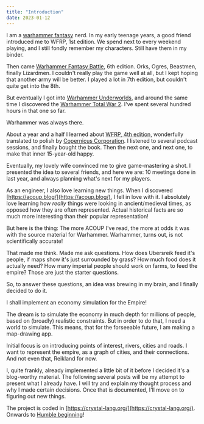 ```yaml
---
title: "Introduction"
date: 2023-01-12
---
```


I am a [warhammer fantasy](https://pl.wikipedia.org/wiki/Warhammer_Fantasy) nerd.
In my early teenage years, a good friend introduced me to WFRP, 1st edition. We spend next to every weekend playing, and I still fondly remember my characters. Still have them in my binder.

Then came [Warhammer Fantasy Battle](https://pl.wikipedia.org/wiki/Warhammer_Fantasy_Battle), 6th edition. Orks, Ogres, Beastmen, finally Lizardmen. I couldn't really play the game well at all, but I kept hoping that another army will be better. I played a lot in 7th edition, but couldn't quite get into the 8th.

But eventually I got into [Warhammer Underworlds](https://warhammerunderworlds.com/), and around the same time I discovered the [Warhammer Total War 2](https://store.steampowered.com/app/594570/Total_War_WARHAMMER_II/). I've spent several hundred hours in that one so far.

Warhammer was always there.

About a year and a half I learned about [WFRP, 4th edition](https://cubicle7games.com/warhammer-fantasy), wonderfully translated to polish by [Copernicus Corporation](https://copcorp.pl/kategoria-produktu/gry-rpg/warhammer-rpg-4-ed/). I listened to several podcast sessions, and finally bought the book. Then the next one, and next one, to make that inner 15-year-old happy.

Eventually, my lovely wife convinced me to give game-mastering a shot. I presented the idea to several friends, and here we are: 10 meetings done in last year, and always planning what's next for my players.

As an engineer, I also love learning new things.
When I discovered [https://acoup.blog/](https://acoup.blog/), I fell in love with it. I absolutely love learning how *really* things were looking in ancient/medieval times, as opposed how they are often represented. Actual historical facts are so much more interesting than their popular representation!

But here is the thing: The more ACOUP I've read, the more at odds it was with the source material for Warhammer. Warhammer, turns out, is not scientifically accurate!

That made me think. Made me ask questions. How does Ubersreik feed it's people, if maps show it's just surrounded by grass? How much food does it actually need? How many imperial people should work on farms, to feed the empire? Those are just the starter questions.

So, to answer these questions, an idea was brewing in my brain, and I finally decided to do it.

I shall implement an economy simulation for the Empire!

The dream is to simulate the economy in much depth for millions of people, based on (broadly) realistic constraints. But in order to do that, I need a world to simulate.
This means, that for the forseeable future, I am making a map-drawing app.

Initial focus is on introducing points of interest, rivers, cities and roads. I want to represent the empire, as a graph of cities, and their connections.
And not even that, Reikland for now.

I, quite frankly, already implemented a little bit of it before I decided it's a blog-worthy material. The following several posts will be my attempt to present what I already have.
I will try and explain my thought process and why I made certain decisions. Once that is documented, I'll move on to figuring out new things.

The project is coded in [https://crystal-lang.org/](https://crystal-lang.org/). Onwards to [Humble beginning](posts/2-humble-beginning/index.md)!
